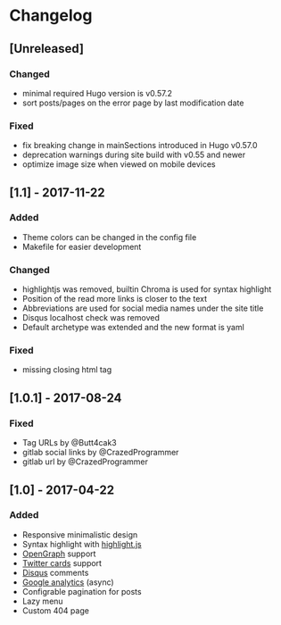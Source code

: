 # Changelog

## [Unreleased]

### Changed
  * minimal required Hugo version is v0.57.2
  * sort posts/pages on the error page by last modification date

### Fixed
  * fix breaking change in mainSections introduced in Hugo v0.57.0
  * deprecation warnings during site build with v0.55 and newer
  * optimize image size when viewed on mobile devices


## [1.1] - 2017-11-22
### Added
  * Theme colors can be changed in the config file
  * Makefile for easier development

### Changed
  * highlightjs was removed, builtin Chroma is used for syntax highlight
  * Position of the read more links is closer to the text
  * Abbreviations are used for social media names under the site title
  * Disqus localhost check was removed
  * Default archetype was extended and the new format is yaml

### Fixed
  * missing closing html tag


## [1.0.1] - 2017-08-24
### Fixed
  * Tag URLs by @Butt4cak3
  * gitlab social links by @CrazedProgrammer
  * gitlab url by @CrazedProgrammer


## [1.0] - 2017-04-22
### Added
  * Responsive minimalistic design
  * Syntax highlight with [highlight.js](https://highlightjs.org/)
  * [OpenGraph](http://ogp.me/) support
  * [Twitter cards](https://dev.twitter.com/cards/overview) support
  * [Disqus](https://disqus.com/) comments
  * [Google analytics](https://www.google.com/analytics/) (async)
  * Configrable pagination for posts
  * Lazy menu
  * Custom 404 page
